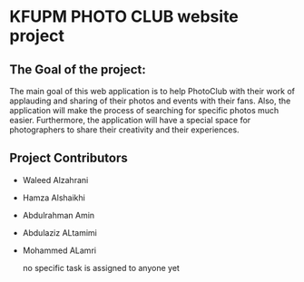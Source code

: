 # KFUPM PHOTO CLUB website project

## The Goal of the project: 
The main goal of this web application is to help PhotoClub with their work of applauding and sharing of their photos and events with their fans. Also, the application will make the process of searching for specific photos much easier. Furthermore, the application will have a special space for photographers to share their creativity and their experiences.  

## Project Contributors
- Waleed Alzahrani
- Hamza Alshaikhi
- Abdulrahman Amin
- Abdulaziz ALtamimi
- Mohammed ALamri

  no specific task is assigned to anyone yet

## 
